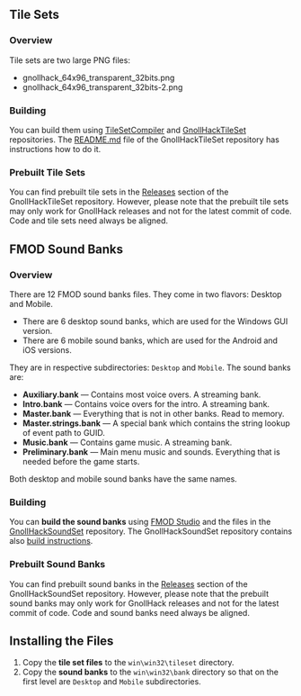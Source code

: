 ## Tile Sets


### Overview


Tile sets are two large PNG files:
- gnollhack_64x96_transparent_32bits.png
- gnollhack_64x96_transparent_32bits-2.png


### Building


You can build them using [TileSetCompiler](https://github.com/hyvanmielenpelit/TileSetCompiler) and [GnollHackTileSet](https://github.com/hyvanmielenpelit/GnollHackTileSet) repositories. The [README.md](https://github.com/hyvanmielenpelit/GnollHackTileSet#readme) file of the GnollHackTileSet repository has instructions how to do it.


### Prebuilt Tile Sets


You can find prebuilt tile sets in the [Releases](https://github.com/hyvanmielenpelit/GnollHackTileSet/releases) section of the GnollHackTileSet repository. However, please note that the prebuilt tile sets may only work for GnollHack releases and not for the latest commit of code. Code and tile sets need always be aligned.


## FMOD Sound Banks


### Overview 


There are 12 FMOD sound banks files. They come in two flavors: Desktop and Mobile.

- There are 6 desktop sound banks, which are used for the Windows GUI version.
- There are 6 mobile sound banks, which are used for the Android and iOS versions.

They are in respective subdirectories: `Desktop` and `Mobile`. The sound banks are:

- **Auxiliary.bank** — Contains most voice overs. A streaming bank.
- **Intro.bank** — Contains voice overs for the intro. A streaming bank.
- **Master.bank** — Everything that is not in other banks. Read to memory.
- **Master.strings.bank** — A special bank which contains the string lookup of event path to GUID.
- **Music.bank** — Contains game music. A streaming bank.
- **Preliminary.bank** — Main menu music and sounds. Everything that is needed before the game starts.

Both desktop and mobile sound banks have the same names.


### Building


You can **build the sound banks** using [FMOD Studio](https://www.fmod.com/) and the files in the [GnollHackSoundSet](https://github.com/hyvanmielenpelit/GnollHackSoundSet) repository. The GnollHackSoundSet repository contains also [build instructions](https://github.com/hyvanmielenpelit/GnollHackSoundSet#readme).


### Prebuilt Sound Banks


You can find prebuilt sound banks in the [Releases](https://github.com/hyvanmielenpelit/GnollHackSoundSet/releases) section of the GnollHackSoundSet repository. However, please note that the prebuilt sound banks may only work for GnollHack releases and not for the latest commit of code. Code and sound banks need always be aligned.



## Installing the Files


1. Copy the **tile set files** to the `win\win32\tileset` directory.
2. Copy the **sound banks** to the `win\win32\bank` directory so that on the first level are `Desktop` and `Mobile` subdirectories.

